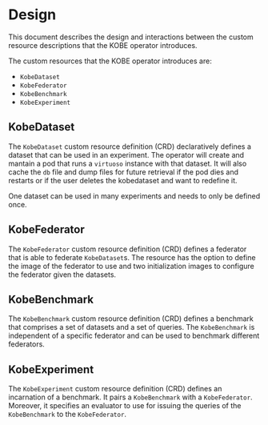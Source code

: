 # Design

This document describes the design and interactions between
the custom resource descriptions that the KOBE operator introduces.

The custom resources that the KOBE operator introduces are:
* `KobeDataset`
* `KobeFederator`
* `KobeBenchmark`
* `KobeExperiment`


## KobeDataset

The `KobeDataset` custom resource definition (CRD) declaratively
defines a dataset that can be used in an experiment. The operator
will create and mantain a pod that runs a `virtuoso` instance with that dataset. It will also cache the `db` file and dump files for future retrieval if the pod dies and restarts or if the user deletes the kobedataset and want to redefine it.

One dataset can be used in many experiments and needs to only be defined once.

## KobeFederator

The `KobeFederator` custom resource definition (CRD) defines a 
federator that is able to federate `KobeDataset`s. The resource 
has the option to define the image of the federator to use and 
two initialization images to configure the federator given the 
datasets.

## KobeBenchmark

The `KobeBenchmark` custom resource definition (CRD) defines a 
benchmark that comprises a set of datasets and a set of queries.
The `KobeBenchmark` is independent of a specific federator and 
can be used to benchmark different federators.

## KobeExperiment

The `KobeExperiment` custom resource definition (CRD) defines an 
incarnation of a benchmark. It pairs a `KobeBenchmark` with a `KobeFederator`. Moreover, it specifies an evaluator to use for issuing the queries of the `KobeBenchmark` to the `KobeFederator`.